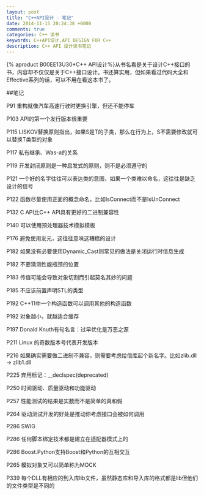 ```yaml
---
layout: post
title: "C++API设计 - 笔记"
date: 2014-11-15 20:24:38 +0000
comments: true
categories: C++ 读书
keywords: C++API设计,API DESIGN FOR C++
description: C++ API 设计读书笔记
---
```


{% aproduct B00EE13U30*C++ API设计%}从书名看是关于设计C++接口的书，内容却不仅仅是关于C++接口设计。书还算实用，但如果看过代码大全和Effective系列的话，可以不用在看这本书了。

##笔记

P91 重构就像汽车高速行驶时更换引擎，但还不能停车

P103 API的第一个发行版本很重要

P115 LISKOV替换原则指出，如果S是T的子类，那么在行为上，S不需要修改就可以替换T类型的对象

P117 私有继承、Was-a的关系

P119 开发封闭原则是一种启发式的原则，则不是必须遵守的

P121 一个好的名字往往可以表达类的意图，如果一个类难以命名，这往往是缺乏设计的信号

P122 函数尽量使用正面的概念命名，比如IsConnect而不是IsUnConnect

P132 C API比C++ API具有更好的二进制兼容性

P140 可以使用预处理器技术模拟模板

P176 避免使用友元，这往往意味这糟糕的设计

P182 如果没有必要使用Dynamic_Cast则常见的做法是关闭运行时信息生成

P182 不要猜测性能瓶颈的位置

P183 传值可能会导致对象切割而引起莫名其妙的问题

P185 不应该前置声明STL的类型

P192 C++11中一个构造函数可以调用其他的构造函数

P192 对象越小，就越适合缓存

P197 Donald Knuth有句名言：过早优化是万恶之源

P211 Linux 的奇数版本号代表开发版本

P216 如果确实需要做二进制不兼容，则需要考虑给信库起个新名字。比如zlib.dll -> zlib1.dll

P225 弃用标记：__declspec(deprecated)

P250 时间驱动、质量驱动和功能驱动

P257 性能测试的结果是实数而不是简单的真和假

P264 驱动测试开发的好处是推动你考虑接口会被如何调用

P286 SWIG

P286 任何脚本绑定技术都是建立在适配器模式上的

P286 Boost.Python支持Boost和Python的互相交互

P265 模拟对象又可以简单称为MOCK

P339 每个DLL有相应的到入库lib文件，虽然静态库和导入库的格式都是lib但他们的文件类型是不同的

